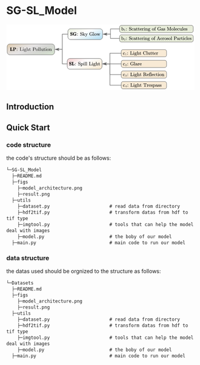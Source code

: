# SG-SL_Model
![model_architecture](figs/model_architecture.png)
## Introduction

## Quick Start
### code structure
the code's structure should be as follows:
```text
└─SG-SL_Model
  ├─README.md
  ├─figs
    ├─model_architecture.png
    ├─result.png 
  ├─utils
    ├─dataset.py                      # read data from directory
    ├─hdf2tif.py                      # transform datas from hdf to tif type
    ├─imgtool.py                      # tools that can help the model deal with images
    ├─model.py                        # the boby of our model
  ├─main.py                           # main code to run our model
```
### data structure
the datas used should be orgnized to the structure as follows: 
```
└─Datasets
  ├─README.md
  ├─figs
    ├─model_architecture.png
    ├─result.png 
  ├─utils
    ├─dataset.py                      # read data from directory
    ├─hdf2tif.py                      # transform datas from hdf to tif type
    ├─imgtool.py                      # tools that can help the model deal with images
    ├─model.py                        # the boby of our model
  ├─main.py                           # main code to run our model
```
